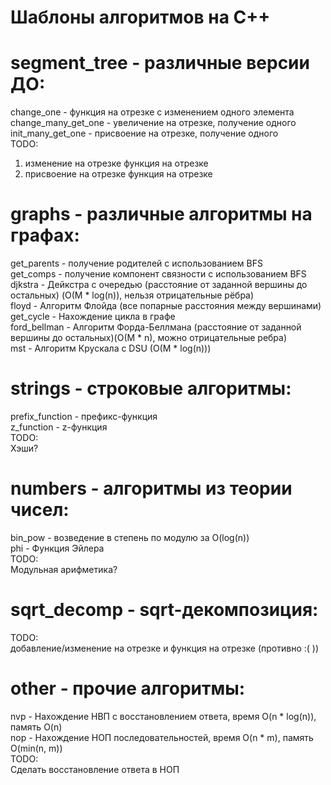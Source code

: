 # Шаблоны алгоритмов на C++

# segment_tree - различные версии ДО:
change_one - функция на отрезке с изменением одного элемента <br>
change_many_get_one - увеличение на отрезке, получение одного <br>
init_many_get_one - присвоение на отрезке, получение одного <br>
TODO: <br>
1. изменение на отрезке функция на отрезке<br>
2. присвоение на отрезке функция на отрезке<br>

# graphs - различные алгоритмы на графах:
get_parents - получение родителей с использованием BFS<br>
get_comps - получение компонент связности с использованием BFS<br>
djkstra - Дейкстра с очередью (расстояние от заданной вершины до остальных) (O(M * log(n)), нельзя отрицательные рёбра)<br>
floyd - Алгоритм Флойда (все попарные расстояния между вершинами)<br>
get_cycle - Нахождение цикла в графе<br>
ford_bellman - Алгоритм Форда-Беллмана (расстояние от заданной вершины до остальных)(O(M * n), можно отрицательные ребра)<br>
mst - Алгоритм Крускала с DSU (O(M * log(n)))

# strings - строковые алгоритмы:
prefix_function - префикс-функция<br>
z_function - z-функция<br>
TODO:<br>
Хэши?

# numbers - алгоритмы из теории чисел:
bin_pow - возведение в степень по модулю за O(log(n))<br>
phi - Функция Эйлера<br>
TODO:<br>
Модульная арифметика?

# sqrt_decomp - sqrt-декомпозиция:
TODO:<br>
добавление/изменение на отрезке и функция на отрезке (противно :( ))

# other - прочие алгоритмы:
nvp - Нахождение НВП с восстановлением ответа, время O(n * log(n)), память O(n)<br>
nop - Нахождение НОП последовательностей, время O(n * m), память O(min(n, m))<br>
TODO:<br>
Сделать восстановление ответа в НОП

